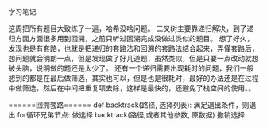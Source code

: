 学习笔记

这周把所有题目大致练了一遍，哈希没啥问题。
二叉树主要靠递归解决，到了递归方面方面很多用到回溯，之前只听过回溯完成没做过类似的题目。
想了好久，发现也是有套路，也就是把递归的套路法和回溯的套路法结合起来，弄懂套路后，想问题就会明朗一点，但是发现做了好几道题，虽然类似，但是只要一点改动就想破头脑，说明做的题还是太少了。
还有一个递归需要出现耗时的问题，我们一般想到的都是在最后做筛选，其实也可以，但是也是很耗时，最好的办法还是在过程中做筛选，然后在中间把重复项去除，这样是最快的，还避免了栈空间的使用。。


======回溯套路======
def backtrack(路径, 选择列表):
满足退出条件，则退出
for循环兄弟节点:
做选择
backtrack(路径,或者其他参数, 原数据)
撤销选择
